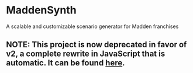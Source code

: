 # MaddenSynth
A scalable and customizable scenario generator for Madden franchises
## NOTE: This project is now deprecated in favor of v2, a complete rewrite in JavaScript that is automatic. It can be found [here](https://github.com/Sinthros/madden-franchise-utils/tree/main/maddenSynth).
